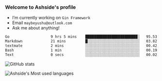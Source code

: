 ### Welcome to Ashside's profile

- I’m currently working on `Gin Framework`
- Email `maybeyushu@outlook.com`
- Ask me about anything!

<!--START_SECTION:waka-->

```txt
Go                   9 hrs 5 mins    ████████████████████████░   95.53 %
Markdown             21 mins         █░░░░░░░░░░░░░░░░░░░░░░░░   03.82 %
textmate             2 mins          ░░░░░░░░░░░░░░░░░░░░░░░░░   00.42 %
Bash                 1 min           ░░░░░░░░░░░░░░░░░░░░░░░░░   00.19 %
Text                 0 secs          ░░░░░░░░░░░░░░░░░░░░░░░░░   00.02 %
```

<!--END_SECTION:waka-->

![GitHub stats](https://github-readme-stats.vercel.app/api?username=Ashside)

![Ashside's Most used languages](https://github-readme-stats.vercel.app/api/top-langs/?username=Ashside&layout=compact&hide_border=true&langs_count=10)


